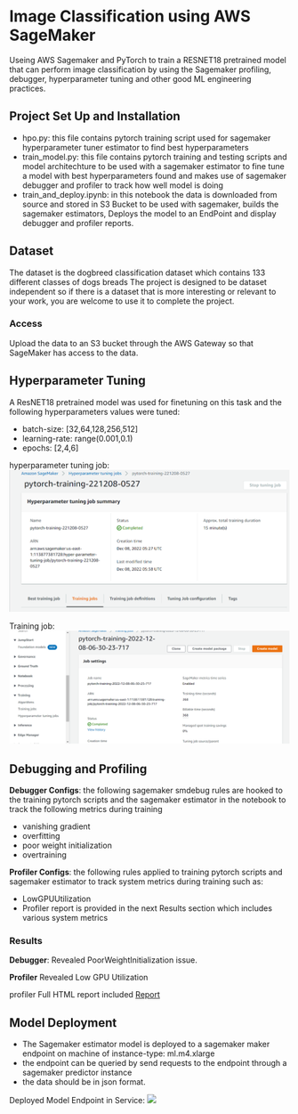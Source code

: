 # Image Classification using AWS SageMaker

Useing AWS Sagemaker and PyTorch to train a RESNET18 pretrained model that can perform image classification by using the Sagemaker profiling, debugger, hyperparameter tuning and other good ML engineering practices. 

## Project Set Up and Installation
- hpo.py: this file contains pytorch training script used for sagemaker hyperparameter tuner estimator to find best hyperparameters
- train_model.py: this file contains pytorch training and testing scripts and model architechture to be used with a sagemaker estimator to fine tune a model with best hyperparameters found and makes use of sagemaker debugger and profiler to track how well model is doing
- train_and_deploy.ipynb: in this notebook the data is downloaded from source and stored in S3 Bucket to be used with sagemaker, builds the sagemaker estimators, Deploys the model to an EndPoint and display debugger and profiler reports.

## Dataset
The dataset is the dogbreed classification dataset which contains 133 different classes of dogs breads
The project is designed to be dataset independent so if there is a dataset that is more interesting or relevant to your work, you are welcome to use it to complete the project.

### Access
Upload the data to an S3 bucket through the AWS Gateway so that SageMaker has access to the data. 

## Hyperparameter Tuning
A ResNET18 pretrained model was used for finetuning on this task and the following hyperparameters values were tuned:
- batch-size: [32,64,128,256,512]
- learning-rate: range(0.001,0.1)
- epochs: [2,4,6]

hyperparameter tuning job:
![](./imgs/tuning-job.png)

Training job:
![](./imgs/training-job.png)

## Debugging and Profiling
**Debugger Configs**: the following sagemaker smdebug rules are hooked to the training pytorch scripts and the sagemaker estimator in the notebook to track the following metrics during training
- vanishing gradient
- overfitting
- poor weight initialization
- overtraining

**Profiler Configs**: the following rules applied to training pytorch scripts and sagemaker estimator to track system metrics during training such as:
- LowGPUUtilization
- Profiler report is provided in the next Results section which includes various system metrics

### Results
**Debugger**: Revealed PoorWeightInitialization issue.

**Profiler** Revealed Low GPU Utilization

profiler Full HTML report included [Report](./profiler-report.html)


## Model Deployment
- The Sagemaker estimator model is deployed to a sagemaker maker endpoint on machine of instance-type: ml.m4.xlarge 
- the endpoint can be queried by send requests to the endpoint through a sagemaker predictor instance
- the data should be in json format.

Deployed Model Endpoint in Service:
![]('imgs/model-endpoint.png')
